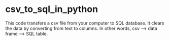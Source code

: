 # csv_to_sql_in_python
This code transfers a csv file from your computer to SQL database. It clears the data by converting from text to columns. In other words, csv --> data frame --> SQL table. 
